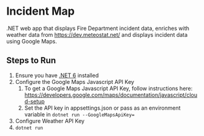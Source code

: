 # Incident Map

.NET web app that displays Fire Department incident data, enriches with weather data from https://dev.meteostat.net/ and displays incident data using Google Maps.

## Steps to Run

1. Ensure you have [.NET 6](https://dotnet.microsoft.com/en-us/download) installed
1. Configure the Google Maps Javascript API Key
    1. To get a Google Maps Javascript API Key, follow instructions here: https://developers.google.com/maps/documentation/javascript/cloud-setup
    1. Set the API key in appsettings.json or pass as an environment variable in `dotnet run --GoogleMapsApiKey=`
1. Configure Weather API Key
1. `dotnet run`
